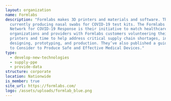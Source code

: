 ```yaml
---
layout: organization
name: Formlabs
description: "Formlabs makes 3D printers and materials and software. They’re
  currently producing nasal swabs for COVID-19 test kits. The Formlabs Support
  Network for COVID-19 Response is their initiative to match healthcare
  organizations and providers with Formlabs customers volunteering their
  printers and time to help address critical supply chain shortages, including
  designing, prototyping, and production. They’ve also published a guide: Things
  to Consider to Produce Safe and Effective Medical Devices."
type:
  - develop-new-technologies
  - supply-ppe
  - provide-data
structure: corporate
location: Nationwide
is_member: true
site_url: https://formlabs.com/
logo: /assets/uploads/formlab_blue.png
---
```


